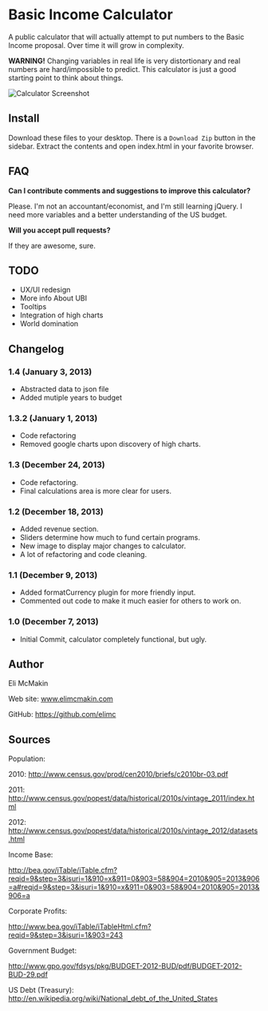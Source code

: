 **Basic Income Calculator**
===========================

A public calculator that will actually attempt to put numbers to the Basic Income proposal. Over time it will grow in complexity.

**WARNING!** Changing variables in real life is very distortionary and real numbers are hard/impossible to predict. This calculator is just a good starting point to think about things.

![Calculator Screenshot](https://raw.github.com/elimc/basic-income/master/images/ubi_calculator_1_3.PNG "Basic Income Calculator Image")

Install
-------

Download these files to your desktop. There is a `Download Zip` button in the sidebar. Extract the contents and open index.html in your favorite browser.

FAQ
---

__Can I contribute comments and suggestions to improve this calculator?__

Please. I'm not an accountant/economist, and I'm still learning jQuery. I need more variables and a better understanding of the US budget.

__Will you accept pull requests?__

If they are awesome, sure.

TODO
----

* UX/UI redesign
* More info About UBI
* Tooltips
* Integration of high charts
* World domination

Changelog
---------

### 1.4 (January 3, 2013)
* Abstracted data to json file
* Added mutiple years to budget

### 1.3.2 (January 1, 2013)
* Code refactoring
* Removed google charts upon discovery of high charts.

### 1.3 (December 24, 2013)
* Code refactoring.
* Final calculations area is more clear for users.

### 1.2 (December 18, 2013)
* Added revenue section.
* Sliders determine how much to fund certain programs.
* New image to display major changes to calculator.
* A lot of refactoring and code cleaning.

### 1.1 (December 9, 2013)
* Added formatCurrency plugin for more friendly input.
* Commented out code to make it much easier for others to work on.

### 1.0 (December 7, 2013)
* Initial Commit, calculator completely functional, but ugly.

Author
------

Eli McMakin

Web site: www.elimcmakin.com

GitHub: https://github.com/elimc

Sources
-------

Population:

2010: http://www.census.gov/prod/cen2010/briefs/c2010br-03.pdf

2011: http://www.census.gov/popest/data/historical/2010s/vintage_2011/index.html

2012: http://www.census.gov/popest/data/historical/2010s/vintage_2012/datasets.html


Income Base:

http://bea.gov/iTable/iTable.cfm?reqid=9&step=3&isuri=1&910=x&911=0&903=58&904=2010&905=2013&906=a#reqid=9&step=3&isuri=1&910=x&911=0&903=58&904=2010&905=2013&906=a


Corporate Profits:

http://www.bea.gov/iTable/iTableHtml.cfm?reqid=9&step=3&isuri=1&903=243


Government Budget:

http://www.gpo.gov/fdsys/pkg/BUDGET-2012-BUD/pdf/BUDGET-2012-BUD-29.pdf

US Debt (Treasury):
http://en.wikipedia.org/wiki/National_debt_of_the_United_States